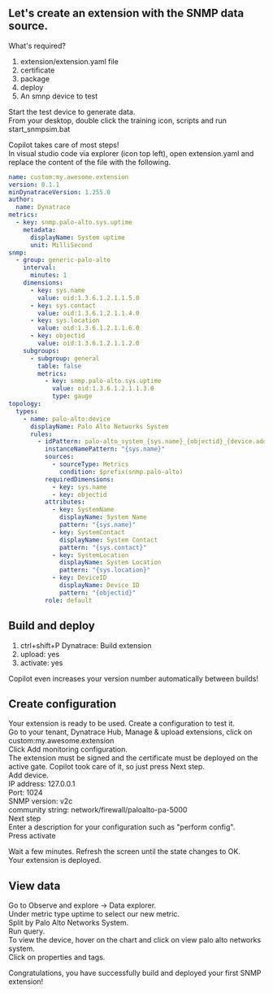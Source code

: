 ## Let's create an extension with the SNMP data source.

What's required?  
1. extension/extension.yaml file
2. certificate
3. package
4. deploy
5. An smnp device to test

Start the test device to generate data.  
From your desktop, double click the training icon, scripts and run start_snmpsim.bat  

Copilot takes care of most steps!  
In visual studio code via explorer (icon top left), open extension.yaml and replace the content of the file with the following.

```yaml
name: custom:my.awesome.extension
version: 0.1.1
minDynatraceVersion: 1.255.0
author:
  name: Dynatrace
metrics:
  - key: snmp.palo-alto.sys.uptime
    metadata:
      displayName: System uptime
      unit: MilliSecond
snmp:
  - group: generic-palo-alto
    interval: 
      minutes: 1
    dimensions:
      - key: sys.name
        value: oid:1.3.6.1.2.1.1.5.0
      - key: sys.contact
        value: oid:1.3.6.1.2.1.1.4.0
      - key: sys.location
        value: oid:1.3.6.1.2.1.1.6.0
      - key: objectid
        value: oid:1.3.6.1.2.1.1.2.0
    subgroups:
      - subgroup: general
        table: false
        metrics:
          - key: snmp.palo-alto.sys.uptime
            value: oid:1.3.6.1.2.1.1.3.0
            type: gauge
topology:
  types:
    - name: palo-alto:device
      displayName: Palo Alto Networks System
      rules:
        - idPattern: palo-alto_system_{sys.name}_{objectid}_{device.address}
          instanceNamePattern: "{sys.name}"
          sources:
            - sourceType: Metrics
              condition: $prefix(snmp.palo-alto)
          requiredDimensions:
            - key: sys.name
            - key: objectid
          attributes:
            - key: SystemName
              displayName: System Name
              pattern: "{sys.name}"
            - key: SystemContact
              displayName: System Contact
              pattern: "{sys.contact}"
            - key: SystemLocation
              displayName: System Location
              pattern: "{sys.location}"
            - key: DeviceID
              displayName: Device ID
              pattern: "{objectid}"
          role: default
```

## Build and deploy
1. ctrl+shift+P Dynatrace: Build extension
2. upload: yes
3. activate: yes

Copilot even increases your version number automatically between builds!

## Create configuration
Your extension is ready to be used. Create a configuration to test it.  
Go to your tenant, Dynatrace Hub, Manage & upload extensions, click on custom:my.awesome.extension  
Click Add monitoring configuration.  
The extension must be signed and the certificate must be deployed on the active gate. Copilot took care of it, so just press Next step.  
Add device.  
IP address: 127.0.0.1  
Port: 1024  
SNMP version: v2c  
community string: network/firewall/paloalto-pa-5000  
Next step  
Enter a description for your configuration such as "perform config".  
Press activate

Wait a few minutes. Refresh the screen until the state changes to OK.  
Your extension is deployed.

## View data
Go to Observe and explore -> Data explorer.  
Under metric type uptime to select our new metric.  
Split by Palo Alto Networks System.  
Run query.  
To view the device, hover on the chart and click on view palo alto networks system.  
Click on properties and tags.  

Congratulations, you have successfully build and deployed your first SNMP extension!  

     


